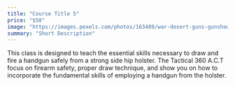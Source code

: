 ```yaml
---
title: "Course Title 5"
price: "$50"
image: "https://images.pexels.com/photos/163489/war-desert-guns-gunshow-163489.jpeg?auto=compress&cs=tinysrgb&dpr=2&h=750&w=1260"
summary: "Short Description"
---
```

This class is designed to teach the essential skills necessary to draw and fire a handgun safely from a strong side hip holster.  The Tactical 360 A.C.T focus on firearm safety, proper draw technique, and show you on how to incorporate the fundamental skills of employing a handgun from the holster.
<!--stackedit_data:
eyJoaXN0b3J5IjpbMTE3MjA4Mzk1NF19
-->